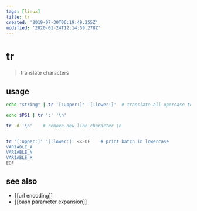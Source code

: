 ```yaml
---
tags: [linux]
title: tr
created: '2019-07-30T06:19:49.255Z'
modified: '2020-01-24T12:14:59.278Z'
---
```


# tr

> translate characters

## usage
```sh
echo "string" | tr '[:upper:]' '[:lower:]'  # translate all upercase to lowercase

echo $PS1 | tr ':' '\n'

tr -d '\n'    # remove new line character \n


tr '[:upper:]' '[:lower:]' <<EOF    # print batch in lowercase
VARIABLE_A
VARIABLE_N
VARIABLE_X
EOF

```

## see also
- [[url encoding]]
- [[bash parameter expansion]]
